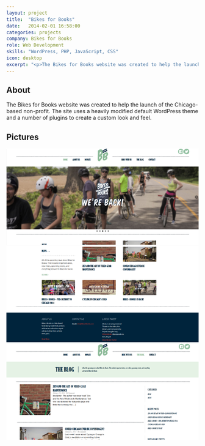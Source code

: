 ```yaml
---
layout: project
title:  "Bikes for Books"
date:   2014-02-01 16:58:00
categories: projects
company: Bikes for Books
role: Web Development
skills: "WordPress, PHP, JavaScript, CSS"
icon: desktop
excerpt: "<p>The Bikes for Books website was created to help the launch of the Chicago-based non-profit. The site uses a heavily modified default WordPress theme and a number of plugins to create a custom look and feel.</p>"
---
```


<article>
	<div class="title-and-info">
		<h2>About</h2>
	</div>
	<div class="content">
		<p>The Bikes for Books website was created to help the launch of the Chicago-based non-profit. The site uses a heavily modified default WordPress theme and a number of plugins to create a custom look and feel.</p>
	</div>
</article>
<article>
	<div class="title-and-info">
		<h2>Pictures</h2>
	</div>
	<div class="content">
	    <div id="full-slider" class="owl-carousel owl-theme">
	    	<div class="item"><img src="/images/b4b1.png" alt="The Last of us"></div>
			<div class="item"><img src="/images/b4b2.png" alt="GTA V"></div>
			<div class="item"><img src="/images/b4b3.png" alt="Mirror Edge"></div>
	    </div>
	</div>
</article>
<style type="text/css">#b4b-pics .item img{display: block;width: 100%;height: auto;}</style>